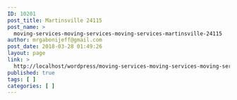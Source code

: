 ```yaml
---
ID: 10201
post_title: Martinsville 24115
post_name: >
  moving-services-moving-services-moving-services-martinsville-24115
author: mrgabonijeff@gmail.com
post_date: 2018-03-28 01:49:26
layout: page
link: >
  http://localhost/wordpress/moving-services-moving-services-moving-services-martinsville-24115/
published: true
tags: [ ]
categories: [ ]
---
```

